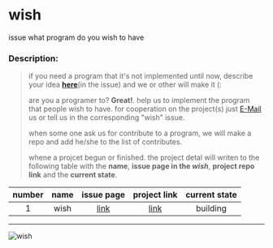 # wish
issue what program do you wish to have


### Description:
>
> if you need a program that it's not implemented until now, describe your idea **[here](https://github.com/DistroTEAM/wish/issues/new)**(in the issue) and we or other will make it (:
>
> are you a programer to? __Great!__. help us to implement the program that people wish to have. for cooperation on the project(s) just [E-Mail](https://mail.google.com/mail/u/0/#inbox?compose=new) us or tell us in the corresponding "wish" issue.
>
> when some one ask us for contribute to a program, we will make a repo and add he/she to the list of contributes.
>
> whene a projcet begun or finished. the project detal will writen to the following table with the __name__, __issue page in the *wish*__, __project repo link__ and the __current state__.

| number | name | issue page | project link | current state |
|:------:|:----:|:----------:|:------------:|:-------------:|
| 1 | wish | [link](https://github.com/DistroTEAM/wish/issues/) |[link](https://github.com/DistroTEAM/wish)| building |

---
![wish](https://s4.uupload.ir/files/wish_lfa3.jpg)
